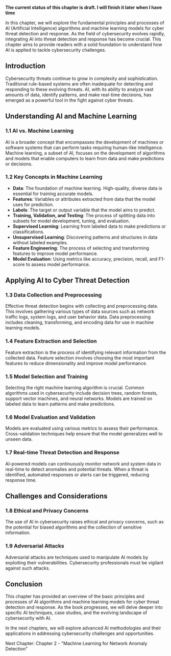 **The current status of this chapter is draft. I will finish it later when I have time**

In this chapter, we will explore the fundamental principles and processes of AI (Artificial Intelligence) algorithms and machine learning models for cyber threat detection and response. As the field of cybersecurity evolves rapidly, integrating AI into threat detection and response has become crucial. This chapter aims to provide readers with a solid foundation to understand how AI is applied to tackle cybersecurity challenges.

Introduction
------------

Cybersecurity threats continue to grow in complexity and sophistication. Traditional rule-based systems are often inadequate for detecting and responding to these evolving threats. AI, with its ability to analyze vast amounts of data, identify patterns, and make real-time decisions, has emerged as a powerful tool in the fight against cyber threats.

Understanding AI and Machine Learning
-------------------------------------

### 1.1 AI vs. Machine Learning

AI is a broader concept that encompasses the development of machines or software systems that can perform tasks requiring human-like intelligence. Machine learning, a subset of AI, focuses on the development of algorithms and models that enable computers to learn from data and make predictions or decisions.

### 1.2 Key Concepts in Machine Learning

* **Data**: The foundation of machine learning. High-quality, diverse data is essential for training accurate models.
* **Features**: Variables or attributes extracted from data that the model uses for prediction.
* **Labels**: The target or output variable that the model aims to predict.
* **Training, Validation, and Testing**: The process of splitting data into subsets for model development, tuning, and evaluation.
* **Supervised Learning**: Learning from labeled data to make predictions or classifications.
* **Unsupervised Learning**: Discovering patterns and structures in data without labeled examples.
* **Feature Engineering**: The process of selecting and transforming features to improve model performance.
* **Model Evaluation**: Using metrics like accuracy, precision, recall, and F1-score to assess model performance.

Applying AI to Cyber Threat Detection
-------------------------------------

### 1.3 Data Collection and Preprocessing

Effective threat detection begins with collecting and preprocessing data. This involves gathering various types of data sources such as network traffic logs, system logs, and user behavior data. Data preprocessing includes cleaning, transforming, and encoding data for use in machine learning models.

### 1.4 Feature Extraction and Selection

Feature extraction is the process of identifying relevant information from the collected data. Feature selection involves choosing the most important features to reduce dimensionality and improve model performance.

### 1.5 Model Selection and Training

Selecting the right machine learning algorithm is crucial. Common algorithms used in cybersecurity include decision trees, random forests, support vector machines, and neural networks. Models are trained on labeled data to learn patterns and make predictions.

### 1.6 Model Evaluation and Validation

Models are evaluated using various metrics to assess their performance. Cross-validation techniques help ensure that the model generalizes well to unseen data.

### 1.7 Real-time Threat Detection and Response

AI-powered models can continuously monitor network and system data in real-time to detect anomalies and potential threats. When a threat is identified, automated responses or alerts can be triggered, reducing response time.

Challenges and Considerations
-----------------------------

### 1.8 Ethical and Privacy Concerns

The use of AI in cybersecurity raises ethical and privacy concerns, such as the potential for biased algorithms and the collection of sensitive information.

### 1.9 Adversarial Attacks

Adversarial attacks are techniques used to manipulate AI models by exploiting their vulnerabilities. Cybersecurity professionals must be vigilant against such attacks.

Conclusion
----------

This chapter has provided an overview of the basic principles and processes of AI algorithms and machine learning models for cyber threat detection and response. As the book progresses, we will delve deeper into specific AI techniques, case studies, and the evolving landscape of cybersecurity with AI.

In the next chapters, we will explore advanced AI methodologies and their applications in addressing cybersecurity challenges and opportunities.

Next Chapter: Chapter 2 - "Machine Learning for Network Anomaly Detection"
